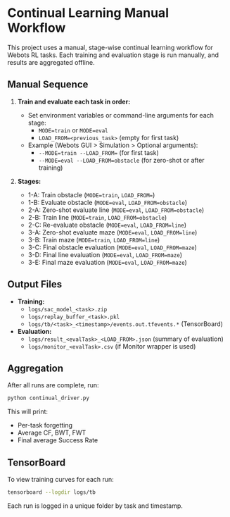 # Continual Learning Manual Workflow

This project uses a manual, stage-wise continual learning workflow for Webots RL tasks. Each training and evaluation stage is run manually, and results are aggregated offline.

## Manual Sequence

1. **Train and evaluate each task in order:**
   - Set environment variables or command-line arguments for each stage:
     - `MODE=train` or `MODE=eval`
     - `LOAD_FROM=<previous_task>` (empty for first task)
   - Example (Webots GUI > Simulation > Optional arguments):
     - `--MODE=train --LOAD_FROM=` (for first task)
     - `--MODE=eval --LOAD_FROM=obstacle` (for zero-shot or after training)

2. **Stages:**
   - 1-A: Train obstacle (`MODE=train`, `LOAD_FROM=`)
   - 1-B: Evaluate obstacle (`MODE=eval`, `LOAD_FROM=obstacle`)
   - 2-A: Zero-shot evaluate line (`MODE=eval`, `LOAD_FROM=obstacle`)
   - 2-B: Train line (`MODE=train`, `LOAD_FROM=obstacle`)
   - 2-C: Re-evaluate obstacle (`MODE=eval`, `LOAD_FROM=line`)
   - 3-A: Zero-shot evaluate maze (`MODE=eval`, `LOAD_FROM=line`)
   - 3-B: Train maze (`MODE=train`, `LOAD_FROM=line`)
   - 3-C: Final obstacle evaluation (`MODE=eval`, `LOAD_FROM=maze`)
   - 3-D: Final line evaluation (`MODE=eval`, `LOAD_FROM=maze`)
   - 3-E: Final maze evaluation (`MODE=eval`, `LOAD_FROM=maze`)

## Output Files

- **Training:**
  - `logs/sac_model_<task>.zip`
  - `logs/replay_buffer_<task>.pkl`
  - `logs/tb/<task>_<timestamp>/events.out.tfevents.*` (TensorBoard)
- **Evaluation:**
  - `logs/result_<evalTask>_<LOAD_FROM>.json` (summary of evaluation)
  - `logs/monitor_<evalTask>.csv` (if Monitor wrapper is used)

## Aggregation

After all runs are complete, run:

```bash
python continual_driver.py
```

This will print:
- Per-task forgetting
- Average CF, BWT, FWT
- Final average Success Rate

## TensorBoard

To view training curves for each run:

```bash
tensorboard --logdir logs/tb
```

Each run is logged in a unique folder by task and timestamp. 